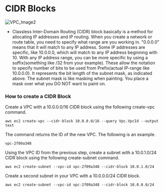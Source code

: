 # CIDR Blocks

![VPC_Image2](https://user-images.githubusercontent.com/110179866/187457280-b58fa33d-e259-4653-b438-3476ad0a4edb.png)


- Classless Inter-Domain Routing (CIDR) block basically is a method for allocating IP addresses and IP routing. When you create a network or route table, you need to specify what range are you working in. "0.0.0.0" means that it will match to any IP address. Some IP addresses are specific, like 10.0.0.0, which will match to any IP address beginning with 10. With any IP address range, you can be more specific by using a suffix(something like /32 from your example). These allow the notation to specify number of bits to be used from Prefix(actual IP-range like 10.0.0.0). It represents the bit length of the subnet mask, as indicated above. The subnet mask is like masking when painting. You place a mask over what you DO NOT want to paint on.


### How to create a CIDR Block


Create a VPC with a 10.0.0.0/16 CIDR block using the following create-vpc command.

```aws ec2 create-vpc --cidr-block 10.0.0.0/16 --query Vpc.VpcId --output text```

The command returns the ID of the new VPC. The following is an example.

```vpc-2f09a348```

Using the VPC ID from the previous step, create a subnet with a 10.0.1.0/24 CIDR block using the following create-subnet command.

```aws ec2 create-subnet --vpc-id vpc-2f09a348 --cidr-block 10.0.1.0/24```

Create a second subnet in your VPC with a 10.0.0.0/24 CIDR block.

```aws ec2 create-subnet --vpc-id vpc-2f09a348 --cidr-block 10.0.0.0/24```

